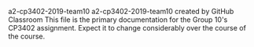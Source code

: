  a2-cp3402-2019-team10
a2-cp3402-2019-team10 created by GitHub Classroom
This file is the primary documentation for the Group 10's CP3402 assignment.  Expect it to change considerably over the course of the course.

